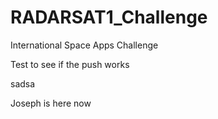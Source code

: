 # RADARSAT1_Challenge
International Space Apps Challenge

Test to see if the push works

sadsa


Joseph is here now 

